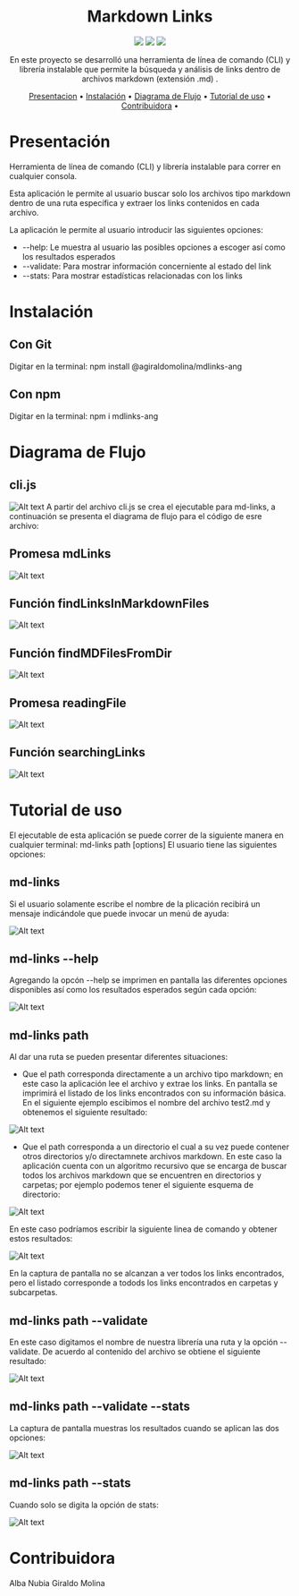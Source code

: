 <div align="center">

# Markdown Links

<a title="JavaScript" href="https://developer.mozilla.org/es/docs/Web/JavaScript"><img src="https://img.shields.io/badge/JavaScript-323330?style=for-the-badge&logo=javascript&logoColor=F7DF1E"></a>
<a title="Node" href="https://nodejs.org/es/"><img src="https://img.shields.io/badge/Node.js-339933?style=for-the-badge&logo=nodedotjs&logoColor=white"></a>
<a title="Jest" href="https://jestjs.io/"><img src="https://img.shields.io/badge/Jest-C21325?style=for-the-badge&logo=jest&logoColor=white"></a>

En este proyecto se desarrolló una herramienta de línea de comando (CLI) y librería instalable que permite la búsqueda y análisis de links dentro de archivos markdown  (extensión .md) .

[Presentacion](#presentacion) •
[Instalación](#instalacion) •
[Diagrama de Flujo](#diagramas) •
[Tutorial de uso](#tutorial) •
[Contribuidora](#contribuidora) •

</div>

<a name='presentacion'></a>
# Presentación

Herramienta de línea de comando (CLI) y librería instalable para correr en cualquier consola.

Esta aplicación le permite al usuario buscar solo los archivos tipo markdown dentro de una ruta específica y extraer los links contenidos en cada archivo.

La aplicación le permite al usuario  introducir las siguientes opciones:
 - --help: Le muestra al usuario las posibles opciones a escoger así como los resultados esperados
  - --validate: Para mostrar información concerniente al estado del link
  - --stats: Para mostrar estadísticas relacionadas con los links

<a name='instalacion'></a>
# Instalación

## Con Git
Digitar en la terminal:
npm install @agiraldomolina/mdlinks-ang

## Con npm
Digitar en la terminal:
npm i mdlinks-ang

<a name='diagramas'></a>
# Diagrama de Flujo

## cli.js

![Alt text](<images/cli_js (3).jpeg>)
A partir del archivo cli.js se crea el ejecutable para md-links, a continuación se presenta el diagrama de flujo para el código de esre archivo:

## Promesa mdLinks

![Alt text](images/mdLinks.jpeg)

## Función findLinksInMarkdownFiles

![Alt text](images/findLinksInMarkdownFiles.jpeg)

## Función findMDFilesFromDir

![Alt text](images/findMDFilesFromDir.jpeg)

## Promesa readingFile

![Alt text](<images/readingFile (1).jpeg>)

## Función searchingLinks

![Alt text](images/searchingLinks.jpeg)

<a name='tutorial'></a>
# Tutorial de uso

El ejecutable de esta aplicación se puede correr de la siguiente manera en cualquier terminal:
md-links path [options]
El usuario tiene las siguientes opciones:

## md-links
Si el usuario solamente escribe el nombre de la plicación recibirá un mensaje indicándole que puede invocar un menú de ayuda:

![Alt text](images/justName.png)

## md-links --help
Agregando la opcón --help se imprimen en pantalla las diferentes opciones disponibles así como los resultados esperados según cada opción:

![Alt text](images/withhelp.png)

## md-links path
Al dar una ruta se pueden presentar diferentes situaciones:
 - Que el path corresponda directamente a un archivo tipo markdown; en este caso la aplicación lee el archivo y extrae  los links. En pantalla se imprimirá el listado de los links encontrados con su información básica. En el siguiente ejemplo escibimos el nombre del archivo test2.md y obtenemos el siguiente resultado:

![Alt text](images/justpath.png)

  - Que el path corresponda a un directorio el cual a su vez puede contener otros directorios y/o directamnete archivos markdown. En este caso la aplicación cuenta con un algoritmo recursivo que se encarga de buscar todos los archivos markdown que se encuentren en directorios  y carpetas; por ejemplo podemos tener el siguiente esquema de directorio:

![Alt text](images/seeFolder.png)

  En este caso podríamos escribir la siguiente linea de comando y obtener estos resultados:

![Alt text](images/inDirectory.png)

En la captura de pantalla no se alcanzan a ver todos los links encontrados, pero el listado corresponde a todods los links encontrados en carpetas y subcarpetas.

## md-links path --validate

En este caso digitamos el nombre de nuestra librería una ruta y la opción --validate. De acuerdo al contenido del archivo se obtiene el siguiente resultado:

![Alt text](images/withValidate.png)

## md-links path --validate --stats
La captura de pantalla muestras los resultados cuando se aplican las dos opciones:

![Alt text](images/withStatsAndValidate.png)

## md-links path --stats

Cuando solo se digita la opción de stats:

![Alt text](images/withStats.png)

# Contribuidora

Alba Nubia Giraldo Molina

